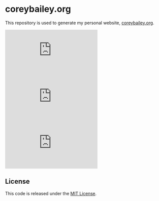 coreybailey.org 
===============

This repository is used to generate my personal website, [coreybailey.org](http://www.coreybailey.org).

![GitHub code size in bytes](https://img.shields.io/github/languages/code-size/coreybailey07/coreybailey.org)
![GitHub release (latest SemVer including pre-releases)](https://img.shields.io/github/v/release/coreybailey07/coreybailey.org?include_prereleases)
![GitHub issues](https://img.shields.io/github/issues/coreybailey07/coreybailey.org)

## License

This code is released under the [MIT License](LICENSE.md).
